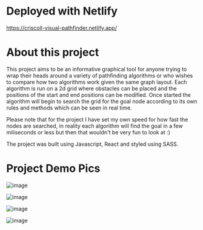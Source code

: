 
# Deployed with Netlify
https://criscoll-visual-pathfinder.netlify.app/

# About this project
This project aims to be an informative graphical tool for anyone trying to wrap their heads around a variety of pathfinding algorithms or who wishes to compare how two algorithms work given the same graph layout. Each algorithm is run on a 2d grid where obstacles can be placed and the positions of the start and end positions can be modified. Once started the algorithm will begin to search the grid for the goal node according to its own rules and methods which can be seen in real time. 

Please note that for the project I have set my own speed for how fast the nodes are searched, in reality each algorithm will find the goal in a few miliseconds or less but then that wouldn't be very fun to look at :)

The project was built using Javascript, React and styled using SASS.


# Project Demo Pics
![image](https://drive.google.com/uc?export=view&id=1yNBNvlO3i5_P5TeWB8Zh935UNVtwrp3P)


![image](https://drive.google.com/uc?export=view&id=1S1JZchgnphUFGUcg8JA2G2Av1s4QGw8Y)


![image](https://drive.google.com/uc?export=view&id=1gYqX12i_Sa5OMZwx6TSLuj2HxNkyTqWC)


![image](https://drive.google.com/uc?export=view&id=1g2IkXiVfCdZXwlWmwumS-Dy_cLgQy3-w)


